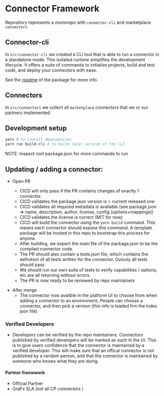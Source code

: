 # Connector Framework

Repository represents a monorepo with `connector-cli` and marketplace `connectors`

## Connector-cli

In `src/connector-cli` we created a CLI tool that is able to run a connector in a standalone mode. This isolated runtime simplifies the development lifecycle. It offers a suite of commands to initialize projects, build and test code, and deploy your connectors with ease.

See the [readme](src/connector-cli/readme.md) of the package for more info.

## Connectors

In `src/connectors` we collect all `marketplace` connectors that we or our partners implemented

## Development setup

```sh
yarn # to install dependencies
yarn run build-cli # to build local version of the CLI
```

NOTE: Inspect root package.json for more commands to run

## Updating / adding a connector:

- Open PR

  - CICD will only pass if the PR contains changes of exactly 1 connector.
  - CICD validates the package.json version is > current released one
  - CICD validates all required metadata is available (see package.json => name, description, author, license, config (options+mappings))
  - CICD validates the license is correct (MIT for now)
  - CICD will build the connector using the `yarn build` command. This means each connector should expose this command. A template package will be hosted in this repo to bootstrap this process for anyone.
  - After building, we expect the main file of the package.json to be the compiled connector code.
  - The PR should also contain a tests.json file, which contains the definition of all tests written for the connector. Oviouly all tests should pass
  - We should run our own suite of tests to verify capabilities / options, etc are all returning without errors.
  - The PR is now ready to be reviewed by repo maintainers

* After merge
  - The connector now availble in the platform UI to choose from when adding a connector to an environment. People can choose a connector, and then pick a version (this info is loaded frm the index json file)

### Verified Developers

- Developers can be verified by the repo maintainers. Connectors published by verified developers will be marked as such in the UI. This is to give users confidence that the connector is maintained by a verified developer. This will make sure that an offical connector is not published by a random person, and that the connector is maintained by someone who knows what they are doing.

#### Partner framework

- Official Partner
- GraFx SLA (not all CP connectors )
